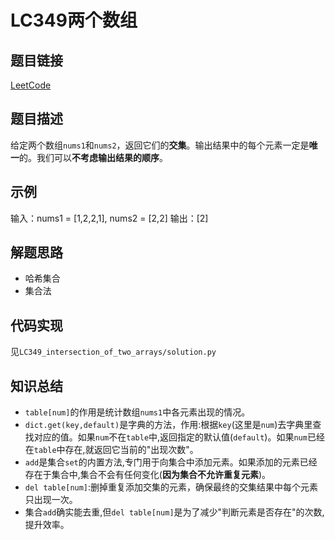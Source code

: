 # LC349两个数组
## 题目链接
[LeetCode](https://leetcode.cn/problems/intersection-of-two-arrays/)
## 题目描述
给定两个数组`nums1`和`nums2`，返回它们的**交集**。输出结果中的每个元素一定是**唯一**的。我们可以**不考虑输出结果的顺序**。
## 示例
输入：nums1 = [1,2,2,1], nums2 = [2,2]
输出：[2]
## 解题思路
 - 哈希集合
 - 集合法
## 代码实现
见`LC349_intersection_of_two_arrays/solution.py`
## 知识总结
 - `table[num]`的作用是统计数组`nums1`中各元素出现的情况。
 - `dict.get(key,default)`是字典的方法，作用:根据`key`(这里是`num`)去字典里查找对应的值。如果`num`不在`table`中,返回指定的默认值(`default`)。如果`num`已经在`table`中存在,就返回它当前的"出现次数"。
 - `add`是集合`set`的内置方法,专门用于向集合中添加元素。如果添加的元素已经存在于集合中,集合不会有任何变化(**因为集合不允许重复元素**)。
 - `del table[num]`:删掉重复添加交集的元素，确保最终的交集结果中每个元素只出现一次。
 - 集合`add`确实能去重,但`del table[num]`是为了减少"判断元素是否存在"的次数,提升效率。
